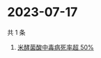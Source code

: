 # 2023-07-17

共 1 条

<!-- BEGIN ZHIHUSEARCH -->
<!-- 最后更新时间 Mon Jul 17 2023 00:15:12 GMT+0800 (China Standard Time) -->
1. [米酵菌酸中毒病死率超 50%](https://www.zhihu.com/search?q=米酵菌酸中毒病死率超%2050%)
<!-- END ZHIHUSEARCH -->
